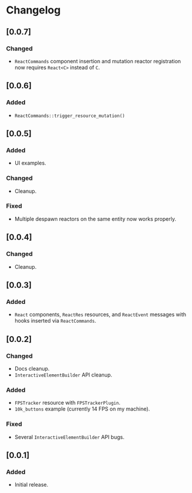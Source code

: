 # Changelog

## [0.0.7]

### Changed

- `ReactCommands` component insertion and mutation reactor registration now requires `React<C>` instead of `C`.


## [0.0.6]

### Added

- `ReactCommands::trigger_resource_mutation()`


## [0.0.5]

### Added

- UI examples.

### Changed

- Cleanup.

### Fixed

- Multiple despawn reactors on the same entity now works properly.


## [0.0.4]

### Changed

- Cleanup.


## [0.0.3]

### Added

- `React` components, `ReactRes` resources, and `ReactEvent` messages with hooks inserted via `ReactCommands`.


## [0.0.2]

### Changed

- Docs cleanup.
- `InteractiveElementBuilder` API cleanup.

### Added

- `FPSTracker` resource with `FPSTrackerPlugin`.
- `10k_buttons` example (currently 14 FPS on my machine).

### Fixed

- Several `InteractiveElementBuilder` API bugs.


## [0.0.1]

### Added

- Initial release.
